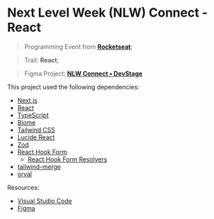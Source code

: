 # Next Level Week (NLW) Connect - React

> Programming Event from **[Rocketseat](https://www.rocketseat.com.br/)**;

> Trail: **React**;

> Figma Project: **[NLW Connect • DevStage](https://www.figma.com/community/file/1471119935944492720/nlw-connect-devstage)**

This project used the following dependencies:

- [Next.js](https://nextjs.org/)
- [React](https://react.dev/)
- [TypeScript](https://www.typescriptlang.org/)
- [Biome](https://biomejs.dev/)
- [Tailwind CSS](https://tailwindcss.com/)
- [Lucide React](https://lucide.dev/guide/packages/lucide-react)
- [Zod](https://zod.dev/)
- [React Hook Form](https://www.react-hook-form.com/)
  - [React Hook Form Resolvers](https://www.npmjs.com/package/@hookform/resolvers)
- [tailwind-merge](https://www.npmjs.com/package/tailwind-merge)
- [orval](https://orval.dev/)

Resources:

- [Visual Studio Code](https://code.visualstudio.com/)
- [Figma](https://www.figma.com/)
